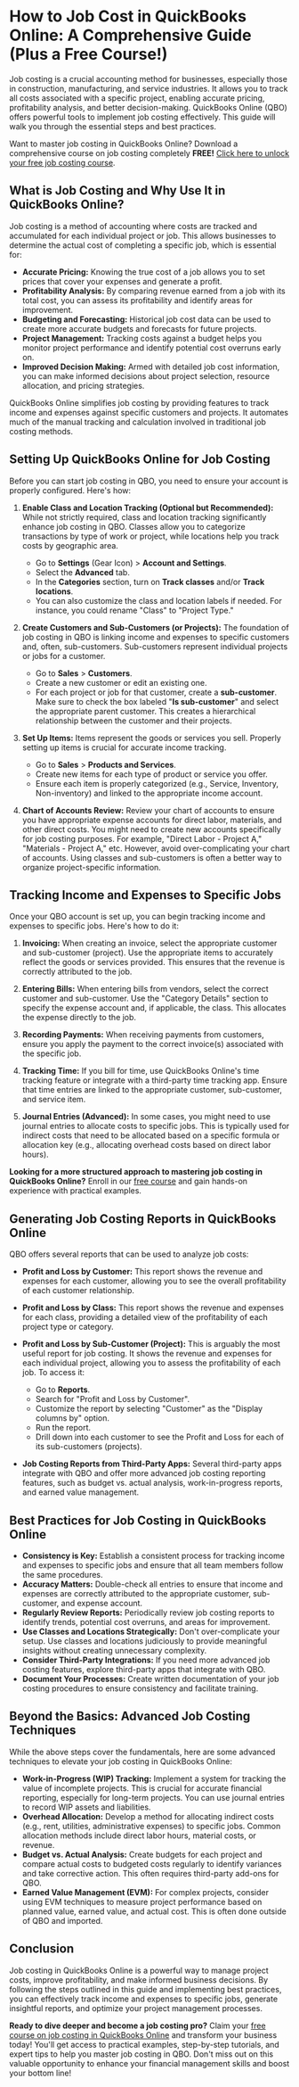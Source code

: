 # How to Job Cost in QuickBooks Online: A Comprehensive Guide (Plus a Free Course!)

Job costing is a crucial accounting method for businesses, especially those in construction, manufacturing, and service industries. It allows you to track all costs associated with a specific project, enabling accurate pricing, profitability analysis, and better decision-making.  QuickBooks Online (QBO) offers powerful tools to implement job costing effectively. This guide will walk you through the essential steps and best practices.

Want to master job costing in QuickBooks Online?  Download a comprehensive course on job costing completely **FREE!**  [Click here to unlock your free job costing course](https://udemywork.com/how-to-job-cost-in-quickbooks-online).

## What is Job Costing and Why Use It in QuickBooks Online?

Job costing is a method of accounting where costs are tracked and accumulated for each individual project or job. This allows businesses to determine the actual cost of completing a specific job, which is essential for:

*   **Accurate Pricing:**  Knowing the true cost of a job allows you to set prices that cover your expenses and generate a profit.
*   **Profitability Analysis:**  By comparing revenue earned from a job with its total cost, you can assess its profitability and identify areas for improvement.
*   **Budgeting and Forecasting:**  Historical job cost data can be used to create more accurate budgets and forecasts for future projects.
*   **Project Management:**  Tracking costs against a budget helps you monitor project performance and identify potential cost overruns early on.
*   **Improved Decision Making:**  Armed with detailed job cost information, you can make informed decisions about project selection, resource allocation, and pricing strategies.

QuickBooks Online simplifies job costing by providing features to track income and expenses against specific customers and projects. It automates much of the manual tracking and calculation involved in traditional job costing methods.

## Setting Up QuickBooks Online for Job Costing

Before you can start job costing in QBO, you need to ensure your account is properly configured.  Here's how:

1.  **Enable Class and Location Tracking (Optional but Recommended):**  While not strictly required, class and location tracking significantly enhance job costing in QBO. Classes allow you to categorize transactions by type of work or project, while locations help you track costs by geographic area.

    *   Go to **Settings** (Gear Icon) > **Account and Settings**.
    *   Select the **Advanced** tab.
    *   In the **Categories** section, turn on **Track classes** and/or **Track locations**.
    *   You can also customize the class and location labels if needed.  For instance, you could rename "Class" to "Project Type."

2.  **Create Customers and Sub-Customers (or Projects):**  The foundation of job costing in QBO is linking income and expenses to specific customers and, often, sub-customers. Sub-customers represent individual projects or jobs for a customer.

    *   Go to **Sales** > **Customers**.
    *   Create a new customer or edit an existing one.
    *   For each project or job for that customer, create a **sub-customer**. Make sure to check the box labeled "**Is sub-customer**" and select the appropriate parent customer. This creates a hierarchical relationship between the customer and their projects.

3.  **Set Up Items:**  Items represent the goods or services you sell.  Properly setting up items is crucial for accurate income tracking.

    *   Go to **Sales** > **Products and Services**.
    *   Create new items for each type of product or service you offer.
    *   Ensure each item is properly categorized (e.g., Service, Inventory, Non-inventory) and linked to the appropriate income account.

4.  **Chart of Accounts Review:**  Review your chart of accounts to ensure you have appropriate expense accounts for direct labor, materials, and other direct costs. You might need to create new accounts specifically for job costing purposes.  For example, "Direct Labor - Project A," "Materials - Project A," etc.  However, avoid over-complicating your chart of accounts. Using classes and sub-customers is often a better way to organize project-specific information.

## Tracking Income and Expenses to Specific Jobs

Once your QBO account is set up, you can begin tracking income and expenses to specific jobs. Here's how to do it:

1.  **Invoicing:** When creating an invoice, select the appropriate customer and sub-customer (project).  Use the appropriate items to accurately reflect the goods or services provided. This ensures that the revenue is correctly attributed to the job.

2.  **Entering Bills:** When entering bills from vendors, select the correct customer and sub-customer.  Use the "Category Details" section to specify the expense account and, if applicable, the class.  This allocates the expense directly to the job.

3.  **Recording Payments:** When receiving payments from customers, ensure you apply the payment to the correct invoice(s) associated with the specific job.

4.  **Tracking Time:** If you bill for time, use QuickBooks Online's time tracking feature or integrate with a third-party time tracking app. Ensure that time entries are linked to the appropriate customer, sub-customer, and service item.

5.  **Journal Entries (Advanced):** In some cases, you might need to use journal entries to allocate costs to specific jobs. This is typically used for indirect costs that need to be allocated based on a specific formula or allocation key (e.g., allocating overhead costs based on direct labor hours).

**Looking for a more structured approach to mastering job costing in QuickBooks Online?**  Enroll in our [free course](https://udemywork.com/how-to-job-cost-in-quickbooks-online) and gain hands-on experience with practical examples.

## Generating Job Costing Reports in QuickBooks Online

QBO offers several reports that can be used to analyze job costs:

*   **Profit and Loss by Customer:**  This report shows the revenue and expenses for each customer, allowing you to see the overall profitability of each customer relationship.

*   **Profit and Loss by Class:** This report shows the revenue and expenses for each class, providing a detailed view of the profitability of each project type or category.

*   **Profit and Loss by Sub-Customer (Project):** This is arguably the most useful report for job costing. It shows the revenue and expenses for each individual project, allowing you to assess the profitability of each job. To access it:

    *   Go to **Reports**.
    *   Search for "Profit and Loss by Customer".
    *   Customize the report by selecting "Customer" as the "Display columns by" option.
    *   Run the report.
    *   Drill down into each customer to see the Profit and Loss for each of its sub-customers (projects).

*   **Job Costing Reports from Third-Party Apps:** Several third-party apps integrate with QBO and offer more advanced job costing reporting features, such as budget vs. actual analysis, work-in-progress reports, and earned value management.

## Best Practices for Job Costing in QuickBooks Online

*   **Consistency is Key:**  Establish a consistent process for tracking income and expenses to specific jobs and ensure that all team members follow the same procedures.
*   **Accuracy Matters:**  Double-check all entries to ensure that income and expenses are correctly attributed to the appropriate customer, sub-customer, and expense account.
*   **Regularly Review Reports:**  Periodically review job costing reports to identify trends, potential cost overruns, and areas for improvement.
*   **Use Classes and Locations Strategically:**  Don't over-complicate your setup. Use classes and locations judiciously to provide meaningful insights without creating unnecessary complexity.
*   **Consider Third-Party Integrations:**  If you need more advanced job costing features, explore third-party apps that integrate with QBO.
*   **Document Your Processes:**  Create written documentation of your job costing procedures to ensure consistency and facilitate training.

##  Beyond the Basics: Advanced Job Costing Techniques

While the above steps cover the fundamentals, here are some advanced techniques to elevate your job costing in QuickBooks Online:

*   **Work-in-Progress (WIP) Tracking:** Implement a system for tracking the value of incomplete projects. This is crucial for accurate financial reporting, especially for long-term projects.  You can use journal entries to record WIP assets and liabilities.
*   **Overhead Allocation:** Develop a method for allocating indirect costs (e.g., rent, utilities, administrative expenses) to specific jobs.  Common allocation methods include direct labor hours, material costs, or revenue.
*   **Budget vs. Actual Analysis:** Create budgets for each project and compare actual costs to budgeted costs regularly to identify variances and take corrective action.  This often requires third-party add-ons for QBO.
*   **Earned Value Management (EVM):**  For complex projects, consider using EVM techniques to measure project performance based on planned value, earned value, and actual cost. This is often done outside of QBO and imported.

## Conclusion

Job costing in QuickBooks Online is a powerful way to manage project costs, improve profitability, and make informed business decisions. By following the steps outlined in this guide and implementing best practices, you can effectively track income and expenses to specific jobs, generate insightful reports, and optimize your project management processes.

**Ready to dive deeper and become a job costing pro?**  Claim your [free course on job costing in QuickBooks Online](https://udemywork.com/how-to-job-cost-in-quickbooks-online) and transform your business today! You'll get access to practical examples, step-by-step tutorials, and expert tips to help you master job costing in QBO. Don't miss out on this valuable opportunity to enhance your financial management skills and boost your bottom line!

